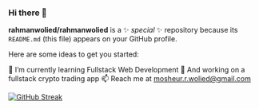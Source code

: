 ### Hi there 👋

**rahmanwolied/rahmanwolied** is a ✨ _special_ ✨ repository because its `README.md` (this file) appears on your GitHub profile.

Here are some ideas to get you started:

🌱 I’m currently learning Fullstack Web Development
🔭 And working on a fullstack crypto trading app
📫 Reach me at mosheur.r.wolied@gmail.com

[![GitHub Streak](https://github-readme-streak-stats.herokuapp.com?user=rahmanwolied&theme=dark&hide_border=true)](https://git.io/streak-stats)
